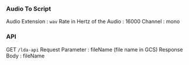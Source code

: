 ### Audio To Script
Audio Extension : `wav`
Rate in Hertz of the Audio : 16000
Channel : mono

### API
GET `/lda-api`
Request Parameter : fileName (file name in GCS)
Response Body : fileName